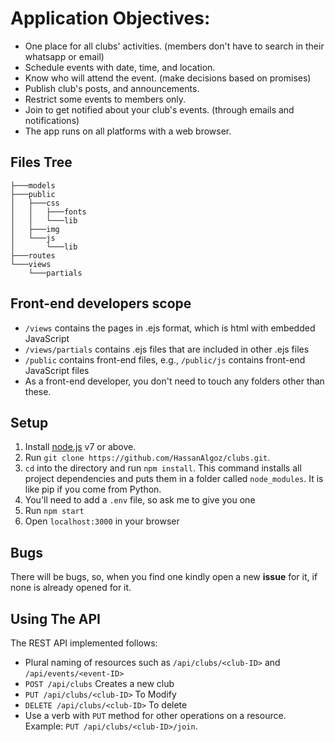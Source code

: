 # Application Objectives:
* One place for all clubs' activities. (members don't have to search in their whatsapp or email)
* Schedule events with date, time, and location.
* Know who will attend the event. (make decisions based on promises)
* Publish club's posts, and announcements.
* Restrict some events to members only.
* Join to get notified about your club's events. (through emails and notifications)
* The app runs on all platforms with a web browser.

## Files Tree
```
├───models
├───public
│   ├───css
│   │   ├───fonts
│   │   └───lib
│   ├───img
│   └───js
│       └───lib
├───routes
└───views
    └───partials
```

## Front-end developers scope
* `/views` contains the pages in .ejs format, which is html with embedded JavaScript
* `/views/partials` contains .ejs files that are included in other .ejs files
* `/public` contains front-end files, e.g., `/public/js` contains front-end JavaScript files
* As a front-end developer, you don't need to touch any folders other than these.

## Setup
1. Install [node.js](https://nodejs.org/en/) v7 or above.
2. Run `git clone https://github.com/HassanAlgoz/clubs.git`.
3. `cd` into the directory and run `npm install`. This command installs all project dependencies and puts them in a folder called `node_modules`. It is like pip if you come from Python.
4. You'll need to add a `.env` file, so ask me to give you one
5. Run `npm start`
6. Open `localhost:3000` in your browser

## Bugs
There will be bugs, so, when you find one kindly open a new **issue** for it, if none is already opened for it.

## Using The API
The REST API implemented follows:
* Plural naming of resources such as `/api/clubs/<club-ID>` and `/api/events/<event-ID>`
* `POST /api/clubs` Creates a new club
* `PUT /api/clubs/<club-ID>` To Modify
* `DELETE /api/clubs/<club-ID>` To delete
* Use a verb with `PUT` method for other operations on a resource. Example: `PUT /api/clubs/<club-ID>/join`.
